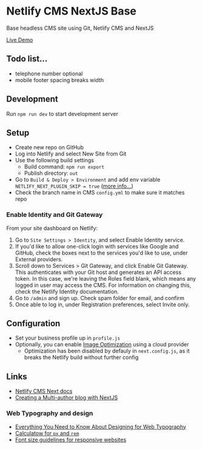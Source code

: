 # Netlify CMS NextJS Base

Base headless CMS site using Git, Netlify CMS and NextJS

[Live Demo](https://netlify-cms-next-base.netlify.app/)

## Todo list...
- telephone number optional
- mobile footer spacing breaks width

## Development

Run `npm run dev` to start development server

## Setup

- Create new repo on GitHub
- Log into Netlify and select New Site from Git
- Use the following build settings
  - Build command: `npm run export`
  - Publish directory: `out`
- Go to `Build & Deploy > Environment` and add env variable `NETLIFY_NEXT_PLUGIN_SKIP = true` ([more info...](https://stackoverflow.com/questions/72724257/i-cannot-deploy-next-js-to-netlify-deploy-failed-because-of-a-mistake-in-netli))
- Check the branch name in CMS `config.yml` to make sure it matches repo

### Enable Identity and Git Gateway
From your site dashboard on Netlify:

1. Go to `Site Settings > Identity`, and select Enable Identity service.
1. If you'd like to allow one-click login with services like Google and GitHub, check the boxes next to the services you'd like to use, under External providers.
1. Scroll down to Services > Git Gateway, and click Enable Git Gateway. This authenticates with your Git host and generates an API access token. In this case, we're leaving the Roles field blank, which means any logged in user may access the CMS. For information on changing this, check the Netlify Identity documentation.
1. Go to `/admin` and sign up. Check spam folder for email, and confirm
1. Once able to log in, under Registration preferences, select Invite only.

## Configuration

- Set your business profile up in `profile.js`
- Optionally, you can enable [Image Optimization](https://nextjs.org/docs/api-reference/next/image#loader-configuration) using a cloud provider
  - Optimization has been disabled by defauly in `next.config.js`, as it breaks the Netlify build without further config

## Links

- [Netlify CMS Next docs](https://www.netlifycms.org/docs/nextjs/)
- [Creating a Multi-author blog with NextJS](https://www.smashingmagazine.com/2021/06/creating-multi-author-blog-nextjs/)

### Web Typography and design
- [Everything You Need to Know About Designing for Web Typography](https://medium.com/swlh/everything-you-need-to-know-about-designing-for-web-typography-69cec6ca8230)
- [Calculatow for `px` and `rem`](https://type-scale.com/)
- [Font size guidelines for responsive websites](https://www.editorx.com/shaping-design/article/font-size)